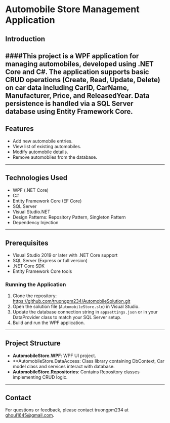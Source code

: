 # Automobile Store Management Application

## Introduction

####This project is a WPF application for managing automobiles, developed using .NET Core and C#. The application supports basic CRUD operations (Create, Read, Update, Delete) on car data including CarID, CarName, Manufacturer, Price, and ReleasedYear. Data persistence is handled via a SQL Server database using Entity Framework Core.
---

## Features

- Add new automobile entries.
- View list of existing automobiles.
- Modify automobile details.
- Remove automobiles from the database.
---

## Technologies Used

- WPF (.NET Core)
- C#
- Entity Framework Core (EF Core)
- SQL Server
- Visual Studio.NET
- Design Patterns: Repository Pattern, Singleton Pattern
- Dependency Injection
---

## Prerequisites

- Visual Studio 2019 or later with .NET Core support
- SQL Server (Express or full version)
- .NET Core SDK
- Entity Framework Core tools

### Running the Application

1. Clone the repository: https://github.com/truongpm234/AutomobileSolution.git
2. Open the solution file (`AutomobileStore.sln`) in Visual Studio.
3. Update the database connection string in `appsettings.json` or in your DataProvider class to match your SQL Server setup.
4. Build and run the WPF application.
---

## Project Structure

- **AutomobileStore.WPF**: WPF UI project.
- **AutomobileStore.DataAccess: Class library containing DbContext, Car model class and services interact with database.
- **AutomobileStore.Repositories**: Contains Repository classes implementing CRUD logic.
---

## Contact

For questions or feedback, please contact truongpm234 at ghoul1645@gmail.com.

